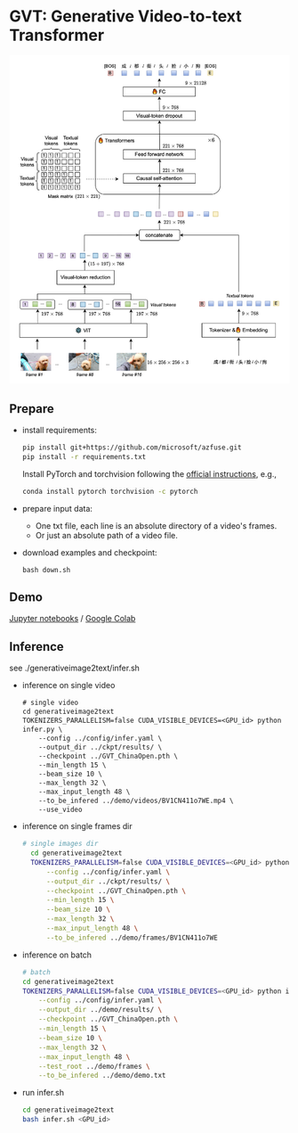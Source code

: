 # GVT: Generative Video-to-text Transformer 
![Image text](./gvt.png#pic_center)
## Prepare
- install requirements:
  ```bash
  pip install git+https://github.com/microsoft/azfuse.git
  pip install -r requirements.txt
  ```
  Install PyTorch and torchvision following the [official instructions](https://pytorch.org/), e.g., 
  ```bash
  conda install pytorch torchvision -c pytorch
  ```


- prepare input data:
  - One txt file, each line is an absolute directory of a video's frames.
  - Or just an absolute path of a video file.
- download examples and checkpoint:
  ```
  bash down.sh
  ```
## Demo
[Jupyter notebooks](demo.ipynb) / [Google Colab](https://colab.research.google.com/gist/dong03/2fffdbaeb3d0fcae220fd2522cfd3ef6/inference_gvt.ipynb)

## Inference
see ./generativeimage2text/infer.sh 
- inference on single video
  ```
  # single video
  cd generativeimage2text
  TOKENIZERS_PARALLELISM=false CUDA_VISIBLE_DEVICES=<GPU_id> python infer.py \
      --config ../config/infer.yaml \
      --output_dir ../ckpt/results/ \
      --checkpoint ../GVT_ChinaOpen.pth \
      --min_length 15 \
      --beam_size 10 \
      --max_length 32 \
      --max_input_length 48 \
      --to_be_infered ../demo/videos/BV1CN411o7WE.mp4 \
      --use_video
  
  ```
- inference on single frames dir
  ```bash
  # single images dir
    cd generativeimage2text
    TOKENIZERS_PARALLELISM=false CUDA_VISIBLE_DEVICES=<GPU_id> python infer.py \
        --config ../config/infer.yaml \
        --output_dir ../ckpt/results/ \
        --checkpoint ../GVT_ChinaOpen.pth \
        --min_length 15 \
        --beam_size 10 \
        --max_length 32 \
        --max_input_length 48 \
        --to_be_infered ../demo/frames/BV1CN411o7WE
  ```
- inference on batch
  ```bash
  # batch
  cd generativeimage2text
  TOKENIZERS_PARALLELISM=false CUDA_VISIBLE_DEVICES=<GPU_id> python infer.py \
      --config ../config/infer.yaml \
      --output_dir ../demo/results/ \
      --checkpoint ../GVT_ChinaOpen.pth \
      --min_length 15 \
      --beam_size 10 \
      --max_length 32 \
      --max_input_length 48 \
      --test_root ../demo/frames \
      --to_be_infered ../demo/demo.txt
  ```
- run infer.sh
  ```bash
  cd generativeimage2text
  bash infer.sh <GPU_id>
  ```

